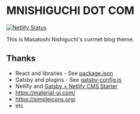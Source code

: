 # MNISHIGUCHI DOT COM

[![Netlify Status](https://api.netlify.com/api/v1/badges/d0207934-cd7a-4839-a892-a7c9c605ed9e/deploy-status)](https://app.netlify.com/sites/mnishiguchi/deploys)

This is Masatoshi Nishiguchi's currnet blog theme.

## Thanks

- React and libraries - See [package.json](./package.json)
- Gatsby and plugins - See [gatsby-config.js](./gatsby-config.js)
- Netlify and [Gatsby + Netlify CMS Starter](https://templates.netlify.com/template/gatsby-blog-with-netlify-cms/)
- https://material-ui.com/
- https://simpleicons.org/
- etc

